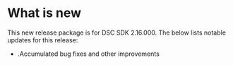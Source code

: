 # What is new

This new release package is for DSC SDK 2.16.000. The below lists notable updates for this release:

-   .Accumulated bug fixes and other improvements

